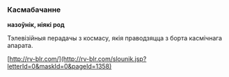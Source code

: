 ### Касмабачанне
**назоўнік, ніякі род**

Тэлевізійныя перадачы з космасу, якія праводзяцца з борта касмічнага апарата.

<a rel="author">[http://rv-blr.com/](http://rv-blr.com/slounik.jsp?letterId=0&maskId=0&pageId=1358)</a>
